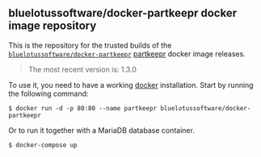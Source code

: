 ## bluelotussoftware/docker-partkeepr docker image repository

This is the repository for the trusted builds of the [`bluelotussoftware/docker-partkeepr`][0]
[partkeepr][2] docker image releases.

> The most recent version is: 1.3.0

To use it, you need to have a working [docker][3] installation. Start by running
the following command:

    $ docker run -d -p 80:80 --name partkeepr bluelotussoftware/docker-partkeepr

Or to run it together with a MariaDB database container.

    $ docker-compose up

[0]: https://hub.docker.com/r/mhubig/partkeepr/
[1]: https://github.com/petervanderdoes/gitflow
[2]: http://www.partkeepr.org
[3]: https://www.docker.io
